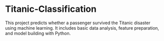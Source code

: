 # Titanic-Classification

This project predicts whether a passenger survived the Titanic disaster using machine learning. It includes basic data analysis, feature preparation, and model building with Python.
